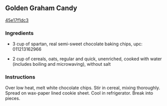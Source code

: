 ## Golden Graham Candy

[45e17f1dc3](http://www.food.com/recipe/golden-graham-candy-71393)

### Ingredients

 - 3 cup of spartan, real semi-sweet chocolate baking chips, upc: 011213162966

 - 2 cup of cereals, oats, regular and quick, unenriched, cooked with water (includes boiling and microwaving), without salt

### Instructions

Over low heat, melt white chocolate chips. Stir in cereal, mixing thoroughly. Spread on wax-paper lined cookie sheet. Cool in refrigerator. Break into pieces.